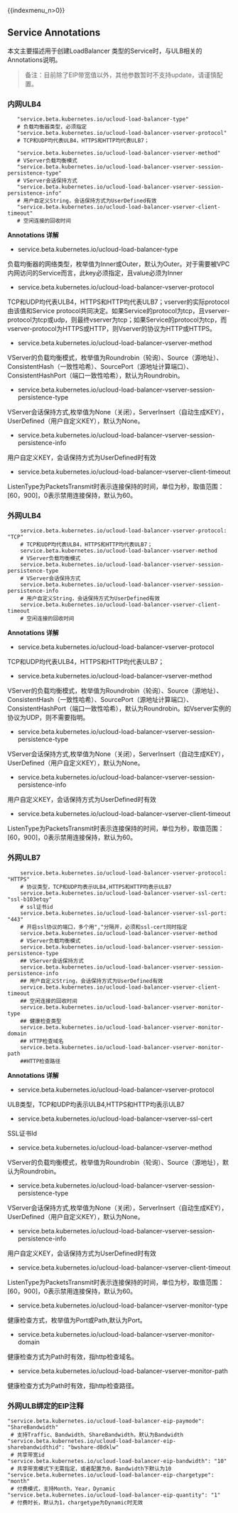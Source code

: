 {{indexmenu_n>0}}
## Service Annotations

本文主要描述用于创建LoadBalancer 类型的Service时，与ULB相关的Annotations说明。

> 备注：目前除了EIP带宽值以外，其他参数暂时不支持update，请谨慎配置。


### 内网ULB4

```
   "service.beta.kubernetes.io/ucloud-load-balancer-type" 
   # 负载均衡器类型，必须指定
   "service.beta.kubernetes.io/ucloud-load-balancer-vserver-protocol"  
   # TCP和UDP均代表ULB4，HTTPS和HTTP均代表ULB7；
    
   "service.beta.kubernetes.io/ucloud-load-balancer-vserver-method"   
   # VServer负载均衡模式
   "service.beta.kubernetes.io/ucloud-load-balancer-vserver-session-persistence-type"  
   # VServer会话保持方式
   "service.beta.kubernetes.io/ucloud-load-balancer-vserver-session-persistence-info" 
   # 用户自定义String，会话保持方式为UserDefined有效
   "service.beta.kubernetes.io/ucloud-load-balancer-vserver-client-timeout"  
   # 空闲连接的回收时间
```

**Annotations 详解**


* service.beta.kubernetes.io/ucloud-load-balancer-type 


负载均衡器的网络类型，枚举值为Inner或Outer，默认为Outer。对于需要被VPC内网访问的Service而言，此key必须指定，且value必须为Inner


* service.beta.kubernetes.io/ucloud-load-balancer-vserver-protocol 

TCP和UDP均代表ULB4，HTTPS和HTTP均代表ULB7；vserver的实际protocol由该值和Service protocol共同决定。如果Service的protocol为tcp，且vserver-protocol为tcp或udp，则最终vserver为tcp；如果Service的protocol为tcp，而vserver-protocol为HTTPS或HTTP，则Vserver的协议为HTTP或HTTPS。

* service.beta.kubernetes.io/ucloud-load-balancer-vserver-method 

VServer的负载均衡模式，枚举值为Roundrobin（轮询）、Source（源地址）、ConsistentHash（一致性哈希）、SourcePort（源地址计算端口）、ConsistentHashPort（端口一致性哈希），默认为Roundrobin。

* service.beta.kubernetes.io/ucloud-load-balancer-vserver-session-persistence-type

VServer会话保持方式,枚举值为None（关闭），ServerInsert（自动生成KEY），UserDefined（用户自定义KEY），默认为None。

* service.beta.kubernetes.io/ucloud-load-balancer-vserver-session-persistence-info

用户自定义KEY，会话保持方式为UserDefined时有效

* service.beta.kubernetes.io/ucloud-load-balancer-vserver-client-timeout 

ListenType为PacketsTransmit时表示连接保持的时间，单位为秒，取值范围：[60，900]，0表示禁用连接保持，默认为60。




### 外网ULB4
```
    service.beta.kubernetes.io/ucloud-load-balancer-vserver-protocol: "TCP"  
    # TCP和UDP均代表ULB4，HTTPS和HTTP均代表ULB7；
    service.beta.kubernetes.io/ucloud-load-balancer-vserver-method   
    # VServer负载均衡模式
    service.beta.kubernetes.io/ucloud-load-balancer-vserver-session-persistence-type 
    # VServer会话保持方式
    service.beta.kubernetes.io/ucloud-load-balancer-vserver-session-persistence-info
    # 用户自定义String，会话保持方式为UserDefined有效
    service.beta.kubernetes.io/ucloud-load-balancer-vserver-client-timeout  
    # 空闲连接的回收时间

```
**Annotations 详解**

* service.beta.kubernetes.io/ucloud-load-balancer-vserver-protocol 

TCP和UDP均代表ULB4，HTTPS和HTTP均代表ULB7；

* service.beta.kubernetes.io/ucloud-load-balancer-vserver-method 

VServer的负载均衡模式，枚举值为Roundrobin（轮询）、Source（源地址）、ConsistentHash（一致性哈希）、SourcePort（源地址计算端口）、ConsistentHashPort（端口一致性哈希），默认为Roundrobin。如Vserver实例的协议为UDP，则不需要指明。

* service.beta.kubernetes.io/ucloud-load-balancer-vserver-session-persistence-type

VServer会话保持方式,枚举值为None（关闭），ServerInsert（自动生成KEY），UserDefined（用户自定义KEY），默认为None。

* service.beta.kubernetes.io/ucloud-load-balancer-vserver-session-persistence-info

用户自定义KEY，会话保持方式为UserDefined时有效

* service.beta.kubernetes.io/ucloud-load-balancer-vserver-client-timeout 

ListenType为PacketsTransmit时表示连接保持的时间，单位为秒，取值范围：[60，900]，0表示禁用连接保持，默认为60。

### 外网ULB7

```
    service.beta.kubernetes.io/ucloud-load-balancer-vserver-protocol: "HTTPS" 
    # 协议类型，TCP和UDP均表示ULB4,HTTPS和HTTP均表示ULB7
    service.beta.kubernetes.io/ucloud-load-balancer-vserver-ssl-cert: "ssl-b103etqy"
    # ssl证书id
    service.beta.kubernetes.io/ucloud-load-balancer-vserver-ssl-port: "443"
    # 开启ssl协议的端口，多个用","分隔开，必须和ssl-cert同时指定
    service.beta.kubernetes.io/ucloud-load-balancer-vserver-method    
    # VServer负载均衡模式
    service.beta.kubernetes.io/ucloud-load-balancer-vserver-session-persistence-type  
    ## VServer会话保持方式
    service.beta.kubernetes.io/ucloud-load-balancer-vserver-session-persistence-info 
    ## 用户自定义String，会话保持方式为UserDefined有效
    service.beta.kubernetes.io/ucloud-load-balancer-vserver-client-timeout   
    ## 空闲连接的回收时间
    service.beta.kubernetes.io/ucloud-load-balancer-vserver-monitor-type 
    ## 健康检查类型
    service.beta.kubernetes.io/ucloud-load-balancer-vserver-monitor-domain 
    ## HTTP检查域名
    service.beta.kubernetes.io/ucloud-load-balancer-vserver-monitor-path 
    ##HTTP检查路径
```

**Annotations 详解**

* service.beta.kubernetes.io/ucloud-load-balancer-vserver-protocol 

ULB类型，TCP和UDP均表示ULB4,HTTPS和HTTP均表示ULB7

* service.beta.kubernetes.io/ucloud-load-balancer-vserver-ssl-cert

SSL证书Id

* service.beta.kubernetes.io/ucloud-load-balancer-vserver-method 

VServer的负载均衡模式，枚举值为Roundrobin（轮询）、Source（源地址），默认为Roundrobin。

* service.beta.kubernetes.io/ucloud-load-balancer-vserver-session-persistence-type

VServer会话保持方式,枚举值为None（关闭），ServerInsert（自动生成KEY），UserDefined（用户自定义KEY），默认为None。

* service.beta.kubernetes.io/ucloud-load-balancer-vserver-session-persistence-info

用户自定义KEY，会话保持方式为UserDefined时有效

* service.beta.kubernetes.io/ucloud-load-balancer-vserver-client-timeout 

ListenType为PacketsTransmit时表示连接保持的时间，单位为秒，取值范围：[60，900]，0表示禁用连接保持，默认为60。

* service.beta.kubernetes.io/ucloud-load-balancer-vserver-monitor-type 

健康检查方式，枚举值为Port或Path,默认为Port。

* service.beta.kubernetes.io/ucloud-load-balancer-vserver-monitor-domain 

健康检查方式为Path时有效，指http检查域名。

* service.beta.kubernetes.io/ucloud-load-balancer-vserver-monitor-path 

健康检查方式为Path时有效，指http检查路径。

### 外网ULB绑定的EIP注释

```
"service.beta.kubernetes.io/ucloud-load-balancer-eip-paymode": "ShareBandwidth" 
 # 支持Traffic、Bandwidth、ShareBandwidth，默认为Bandwidth
"service.beta.kubernetes.io/ucloud-load-balancer-eip-sharebandwidthid": "bwshare-d8dklw" 
 # 共享带宽id
"service.beta.kubernetes.io/ucloud-load-balancer-eip-bandwidth": "10" 
 # 共享带宽模式下无需指定，或者配置为0，Bandwidth下默认为10 
"service.beta.kubernetes.io/ucloud-load-balancer-eip-chargetype": "month"
 # 付费模式，支持Month，Year，Dynamic
"service.beta.kubernetes.io/ucloud-load-balancer-eip-quantity": "1" 
 # 付费时长，默认为1，chargetype为Dynamic时无效
```
